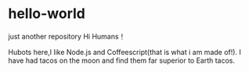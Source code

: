 # hello-world
just another repository
Hi Humans！

Hubots here,I like Node.js and Coffeescript(that is what i am made of!).
I have had tacos on the moon and find them far superior to Earth tacos.

